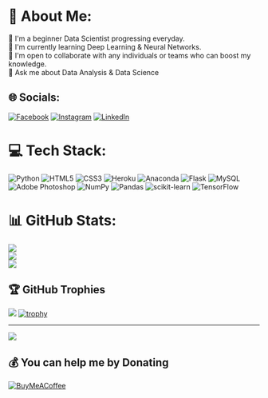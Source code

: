# 💫 About Me:
🔭 I'm a beginner Data Scientist progressing everyday.<br>🌱 I'm currently learning Deep Learning & Neural Networks.<br>🤝 I'm open to collaborate with any individuals or teams who can boost my knowledge.<br>💬 Ask me about Data Analysis & Data Science


## 🌐 Socials:
[![Facebook](https://img.shields.io/badge/Facebook-%231877F2.svg?logo=Facebook&logoColor=white)](https://facebook.com/abhinash0007) [![Instagram](https://img.shields.io/badge/Instagram-%23E4405F.svg?logo=Instagram&logoColor=white)](https://instagram.com/real_avnaash) [![LinkedIn](https://img.shields.io/badge/LinkedIn-%230077B5.svg?logo=linkedin&logoColor=white)](https://linkedin.com/in/abhinash-bhagat) 

# 💻 Tech Stack:
![Python](https://img.shields.io/badge/python-3670A0?style=plastic&logo=python&logoColor=ffdd54) ![HTML5](https://img.shields.io/badge/html5-%23E34F26.svg?style=plastic&logo=html5&logoColor=white) ![CSS3](https://img.shields.io/badge/css3-%231572B6.svg?style=plastic&logo=css3&logoColor=white) ![Heroku](https://img.shields.io/badge/heroku-%23430098.svg?style=plastic&logo=heroku&logoColor=white) ![Anaconda](https://img.shields.io/badge/Anaconda-%2344A833.svg?style=plastic&logo=anaconda&logoColor=white) ![Flask](https://img.shields.io/badge/flask-%23000.svg?style=plastic&logo=flask&logoColor=white) ![MySQL](https://img.shields.io/badge/mysql-%2300f.svg?style=plastic&logo=mysql&logoColor=white) ![Adobe Photoshop](https://img.shields.io/badge/adobephotoshop-%2331A8FF.svg?style=plastic&logo=adobephotoshop&logoColor=white) ![NumPy](https://img.shields.io/badge/numpy-%23013243.svg?style=plastic&logo=numpy&logoColor=white) ![Pandas](https://img.shields.io/badge/pandas-%23150458.svg?style=plastic&logo=pandas&logoColor=white) ![scikit-learn](https://img.shields.io/badge/scikit--learn-%23F7931E.svg?style=plastic&logo=scikit-learn&logoColor=white) ![TensorFlow](https://img.shields.io/badge/TensorFlow-%23FF6F00.svg?style=plastic&logo=TensorFlow&logoColor=white)
# 📊 GitHub Stats:
![](https://github-readme-stats.vercel.app/api?username=abhinash-bhagat&theme=shades-of-purple&hide_border=false&include_all_commits=true&count_private=true)<br/>
![](https://github-readme-streak-stats.herokuapp.com/?user=abhinash-bhagat&theme=shades-of-purple&hide_border=false)<br/>
![](https://github-readme-stats.vercel.app/api/top-langs/?username=abhinash-bhagat&theme=shades-of-purple&hide_border=false&include_all_commits=true&count_private=true&layout=compact)

## 🏆 GitHub Trophies
![](https://github-profile-trophy.vercel.app/?username=abhinash-bhagat&theme=discord&no-frame=false&no-bg=true&margin-w=4)
[![trophy](https://github-profile-trophy.vercel.app/?username=abhinash-bhagat&theme=onedark)](https://github.com/abhinash-bhagat/github-profile-trophy)

---
[![](https://visitcount.itsvg.in/api?id=abhinash-bhagat&icon=6&color=11)](https://visitcount.itsvg.in)

  ## 💰 You can help me by Donating
  [![BuyMeACoffee](https://img.shields.io/badge/Buy%20Me%20a%20Coffee-ffdd00?style=for-the-badge&logo=buy-me-a-coffee&logoColor=black)](https://buymeacoffee.com/abhinashbhagat) 

  
<!-- Proudly created with GPRM ( https://gprm.itsvg.in ) -->
